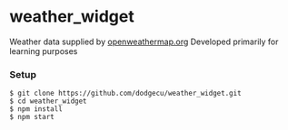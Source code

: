 # weather_widget

Weather data supplied by [openweathermap.org]
Developed primarily for learning purposes

### Setup

```
$ git clone https://github.com/dodgecu/weather_widget.git
$ cd weather_widget
$ npm install
$ npm start

```

 [openweathermap.org]: <https://openweathermap.org/>
